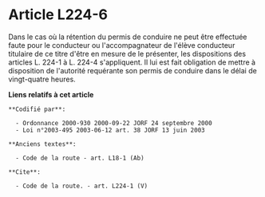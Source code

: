 # Article L224-6

Dans le cas où la rétention du permis de conduire ne peut être effectuée faute pour le conducteur ou l'accompagnateur de
l'élève conducteur titulaire de ce titre d'être en mesure de le présenter, les dispositions des articles L. 224-1 à L. 224-4
s'appliquent. Il lui est fait obligation de mettre à disposition de l'autorité requérante son permis de conduire dans le
délai de vingt-quatre heures.

**Liens relatifs à cet article**

	**Codifié par**:

	  - Ordonnance 2000-930 2000-09-22 JORF 24 septembre 2000
	  - Loi n°2003-495 2003-06-12 art. 38 JORF 13 juin 2003

	**Anciens textes**:

	  - Code de la route - art. L18-1 (Ab)

	**Cite**:

	  - Code de la route. - art. L224-1 (V)
